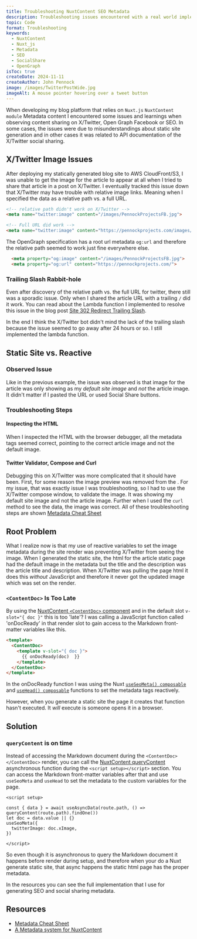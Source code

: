 ```yaml
---
title: Troubleshooting NuxtContent SEO Metadata
description: Troubleshooting issues encountered with a real world implementation of the NuxtContent Markdown driven blog with SEO and Social Sharing on X/Twitter and Facebook Open Graph.
topic: Code
format: Troubleshooting
keywords:
  - NuxtContent
  - Nuxt_js
  - Metadata
  - SEO
  - SocialShare
  - OpenGraph
isToc: true
createDate: 2024-11-11
createAuthor: John Pennock
image: /images/TwitterPostWide.jpg
imageAlt: A mouse pointer hovering over a tweet button
---
```


When developing my blog platform that relies on `Nuxt.js` `NuxtContent module` Metadata content I encountered some issues and learnings when observing content sharing on X/Twitter, Open Graph Facebook or SEO. In some cases, the issues were due to misunderstandings about static site generation and in other cases it was related to API documentation of the X/Twitter social sharing.

## X/Twitter Image Issues
After deploying my statically generated blog site to AWS CloudFront/S3, I was unable to get the image for the article to appear at all when I tried to share that article in a post on X/Twitter.  I eventually tracked this issue down that X/Twitter may have trouble with relative image links.  Meaning when I specified the data as a relative path vs. a full URL.

```html
<!-- relative path didn't work on X/Twitter -->
<meta name="twitter:image" content="/images/PennockProjectsFB.jpg">
```

```html
<!-- Full URL did work -->
<meta name="twitter:image" content="https://pennockprojects.com/images/PennockProjectsFB.jpg">
```

The OpenGraph specification has a root url metadata `og:url` and therefore the relative path seemed to work just fine everywhere else.

```html
  <meta property="og:image" content="/images/PennockProjectsFB.jpg">
  <meta property="og:url" content="https://pennockprojects.com/">
```

### Trailing Slash Rabbit-hole
Even after discovery of the relative path vs. the full URL for twitter, there still was a sporadic issue.
Only when I shared the article URL with a trailing `/` did it work.  You can read about the Lambda function I implemented to resolve this issue in the blog post [Site 302 Redirect Trailing Slash](/blog/2024/staticsiteredirect).

In the end I think the X/Twitter bot didn't mind the lack of the trailing slash because the issue seemed to go away after 24 hours or so.  I still implemented the lambda function.


## Static Site vs. Reactive 

### Observed Issue
Like in the previous example, the issue was observed is that image for the article was only showing as my *default site image* and *not* the article image.  It didn't matter if I pasted the URL or used Social Share buttons.  

### Troubleshooting Steps

#### Inspecting the HTML

When I inspected the HTML with the browser debugger, all the metadata tags seemed correct, pointing to the correct article image and not the default image.

#### Twitter Validator, Compose and Curl
Debugging this on X/Twitter was more complicated that it should have been. First, for some reason the image preview was removed from the . For my issue, that was exactly issue I was troubleshooting, so I had to use the X/Twitter compose window, to validate the image. It was showing my default site image and not the article image.  Further when I used the `curl` method to see the data, the image was correct. All of these troubleshooting steps are shown [Metadata Cheat Sheet](/articles/metadata/metadatacheatsheet#xtwitter-validator)

## Root Problem

What I realize now is that my use of reactive variables to set the image metadata during the site render was preventing X/Twitter from seeing the image. When I generated the static site, the html for the article static page had the default image in the metadata but the title and the description was the article title and description.  When X/Twitter was pulling the page html it does this *without* JavaScript and therefore it never got the updated image which was set on the render.

### `<ContentDoc>` Is Too Late
By using the [NuxtContent `<ContentDoc>` component](https://content.nuxt.com/components/content-doc) and in the default slot `v-slot="{ doc }"` this is too 'late'?  I was calling a JavaScript function called 'onDocReady' in that render slot to gain access to the Markdown front-matter variables like this.

```html
<template>
  <ContentDoc>
    <template v-slot="{ doc }">
      {{ onDocReady(doc)  }}
    </template>
  </ContentDoc>
</template>
```

In the onDocReady function I was using the Nuxt [`useSeoMeta() composable`](https://nuxt.com/docs/api/composables/use-seo-meta) and [`useHead() composable`](https://nuxt.com/docs/api/composables/use-head) functions to set the metadata tags reactively.

However, when you generate a static site the page it creates that function hasn't executed.  It *will* execute is someone opens it in a browser.

## Solution

### `queryContent` is on time

Instead of accessing the Markdown document during the `<ContentDoc></ContentDoc>` render, you can call the  [NuxtContent queryContent](https://content.nuxt.com/composables/query-content) asynchronous function during the `<script setup></script>` section.  You can access the Markdown front-matter variables after that and use `useSeoMeta` and `useHead` to set the metadata to the custom variables for the page.

```vue
<script setup>

const { data } = await useAsyncData(route.path, () => queryContent(route.path).findOne())
let doc = data.value || {}
useSeoMeta({
  twitterImage: doc.xImage,
})

</script>
```

So even though it is asynchronous to query the Markdown document it happens before render during setup, and therefore when your do a Nuxt generate static site, that async happens the static html page has the proper metadata.

In the resources you can see the full implementation that I use for generating SEO and social sharing metadata.

## Resources
- [Metadata Cheat Sheet](/articles/metadata/metadatacheatsheet)
- [A Metadata system for NuxtContent](/articles/metadata/nuxtcontentmetadata)

